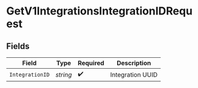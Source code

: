 # GetV1IntegrationsIntegrationIDRequest


## Fields

| Field              | Type               | Required           | Description        |
| ------------------ | ------------------ | ------------------ | ------------------ |
| `IntegrationID`    | *string*           | :heavy_check_mark: | Integration UUID   |